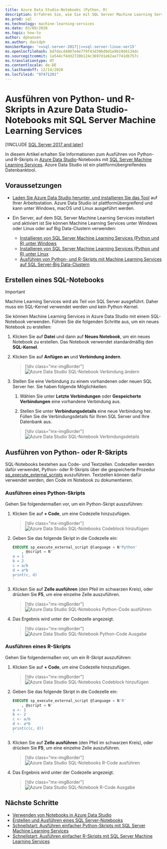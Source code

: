 ```yaml
---
title: Azure Data Studio-Notebooks (Python, R)
description: Erfahren Sie, wie Sie mit SQL Server Machine Learning Services Python- und R-Skripts in einem Notebook in Azure Data Studio ausführen.
ms.prod: sql
ms.technology: machine-learning-services
ms.date: 03/09/2020
ms.topic: how-to
author: dphansen
ms.author: davidph
monikerRange: '>=sql-server-2017||>=sql-server-linux-ver15'
ms.openlocfilehash: bd7dacd4807e4e779f43d396d9d1e9b19d4134dc
ms.sourcegitcommit: 1a544cf4dd2720b124c3697d1e62ae7741db757c
ms.translationtype: HT
ms.contentlocale: de-DE
ms.lasthandoff: 12/14/2020
ms.locfileid: "97471201"
---
```

# <a name="run-python-and-r-scripts-in-azure-data-studio-notebooks-with-sql-server-machine-learning-services"></a>Ausführen von Python- und R-Skripts in Azure Data Studio-Notebooks mit SQL Server Machine Learning Services
[!INCLUDE [SQL Server 2017 and later](../../includes/applies-to-version/sqlserver2017.md)]

In diesem Artikel erhalten Sie Informationen zum Ausführen von Python- und R-Skripts in [Azure Data Studio](../../azure-data-studio/what-is.md)-Notebooks mit [SQL Server Machine Learning Services](../sql-server-machine-learning-services.md). Azure Data Studio ist ein plattformübergreifendes Datenbanktool.

## <a name="prerequisites"></a>Voraussetzungen

- [Laden Sie Azure Data Studio herunter, und installieren Sie das Tool](../../azure-data-studio/download-azure-data-studio.md) auf Ihrer Arbeitsstation. Azure Data Studio ist plattformübergreifend und kann unter Windows, macOS und Linux ausgeführt werden.

- Ein Server, auf dem SQL Server Machine Learning Services installiert und aktiviert ist Sie können Machine Learning Services unter Windows oder Linux oder auf Big Data-Clustern verwenden:

  - [Installieren von SQL Server Machine Learning Services (Python und R) unter Windows](sql-machine-learning-services-windows-install.md)
  - [Installieren von SQL Server Machine Learning Services (Python und R) unter Linux](../../linux/sql-server-linux-setup-machine-learning.md)
  - [Ausführen von Python- und R-Skripts mit Machine Learning Services auf SQL Server-Big Data-Clustern](../../big-data-cluster/machine-learning-services.md)

## <a name="create-a-sql-notebook"></a>Erstellen eines SQL-Notebooks

> [!IMPORTANT]
> Machine Learning Services wird als Teil von SQL Server ausgeführt. Daher muss ein SQL-Kernel verwendet werden und kein Python-Kernel.

Sie können Machine Learning Services in Azure Data Studio mit einem SQL-Notebook verwenden. Führen Sie die folgenden Schritte aus, um ein neues Notebook zu erstellen:

1. Klicken Sie auf **Datei** und dann auf **Neues Notebook**, um ein neues Notebook zu erstellen. Das Notebook verwendet standardmäßig den **SQL-Kernel**.

1. Klicken Sie auf **Anfügen an** und **Verbindung ändern**. 

    > [!div class="mx-imgBorder"]
    > ![Azure Data Studio SQL-Notebook Verbindung ändern](media/ads-attach-to-connection.png)
    
1. Stellen Sie eine Verbindung zu einem vorhandenen oder neuen SQL Server her. Sie haben folgende Möglichkeiten:

    1. Wählen Sie unter **Letzte Verbindungen** oder **Gespeicherte Verbindungen** eine vorhandene Verbindung aus.

    1. Stellen Sie unter **Verbindungsdetails** eine neue Verbindung her. Füllen Sie die Verbindungsdetails für Ihren SQL Server und Ihre Datenbank aus.

    > [!div class="mx-imgBorder"]
    > ![Azure Data Studio SQL-Notebook Verbindungsdetails](media/ads-connection-details.png)  

## <a name="run-python-or-r-scripts"></a>Ausführen von Python- oder R-Skripts

SQL-Notebooks bestehen aus Code- und Textzellen. Codezellen werden dafür verwendet, Python- oder R-Skripts über die gespeicherte Prozedur [sp_execute_external_scripts](../../relational-databases/system-stored-procedures/sp-execute-external-script-transact-sql.md) auszuführen. Textzellen können dafür verwendet werden, den Code im Notebook zu dokumentieren.

### <a name="run-a-python-script"></a>Ausführen eines Python-Skripts

Gehen Sie folgendermaßen vor, um ein Python-Skript auszuführen:

1. Klicken Sie auf **+ Code**, um eine Codezelle hinzuzufügen.

    > [!div class="mx-imgBorder"]
    > ![Azure Data Studio SQL-Notebooks Codeblock hinzufügen](media/ads-add-code.png)  

1. Geben Sie das folgende Skript in die Codezelle ein:

    ```sql
    EXECUTE sp_execute_external_script @language = N'Python'
        , @script = N'
    a = 1
    b = 2
    c = a/b
    d = a*b
    print(c, d)
    '
    ```

1. Klicken Sie auf **Zelle ausführen** (den Pfeil im schwarzen Kreis), oder drücken Sie **F5**, um eine einzelne Zelle auszuführen.

    > [!div class="mx-imgBorder"]
    > ![Azure Data Studio SQL-Notebooks Python-Code ausführen](media/ads-run-python.png)  

1. Das Ergebnis wird unter der Codezelle angezeigt.

    > [!div class="mx-imgBorder"]
    > ![Azure Data Studio SQL-Notebook Python-Code Ausgabe](media/ads-run-python-output.png)  

### <a name="run-an-r-script"></a>Ausführen eines R-Skripts

Gehen Sie folgendermaßen vor, um ein R-Skript auszuführen:

1. Klicken Sie auf **+ Code**, um eine Codezelle hinzuzufügen.

    > [!div class="mx-imgBorder"]
    > ![Azure Data Studio SQL-Notebooks Codeblock hinzufügen](media/ads-add-code.png)  

1. Geben Sie das folgende Skript in die Codezelle ein:

    ```sql
    EXECUTE sp_execute_external_script @language = N'R'
        , @script = N'
    a <- 1
    b <- 2
    c <- a/b
    d <- a*b
    print(c(c, d))
    '
    ```

1. Klicken Sie auf **Zelle ausführen** (den Pfeil im schwarzen Kreis), oder drücken Sie **F5**, um eine einzelne Zelle auszuführen.

    > [!div class="mx-imgBorder"]
    > ![Azure Data Studio SQL-Notebooks R-Code ausführen](media/ads-run-r.png)  

1. Das Ergebnis wird unter der Codezelle angezeigt.

    > [!div class="mx-imgBorder"]
    > ![Azure Data Studio SQL-Notebook R-Code Ausgabe](media/ads-run-r-output.png)  

## <a name="next-steps"></a>Nächste Schritte

- [Verwenden von Notebooks in Azure Data Studio](../../azure-data-studio/notebooks/notebooks-guidance.md)
- [Erstellen und Ausführen eines SQL Server-Notebooks](../../azure-data-studio/notebooks/notebooks-sql-kernel.md)
- [Schnellstart: Ausführen einfacher Python-Skripts mit SQL Server Machine Learning Services](../tutorials/quickstart-python-create-script.md)
- [Schnellstart: Ausführen einfacher R-Skripts mit SQL Server Machine Learning Services](../tutorials/quickstart-r-create-script.md)